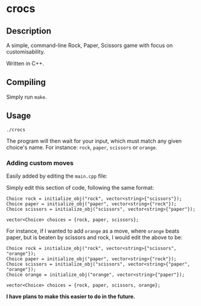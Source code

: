 # crocs


## Description

A simple, command-line Rock, Paper, Scissors game with focus on
customisability.

Written in C++.


## Compiling

Simply run `make`.


## Usage

```
./crocs
```

The program will then wait for your input, which must match any given
choice's name. For instance: `rock`, `paper`, `scissors` or `orange`.


### Adding custom moves

Easily added by editing the `main.cpp` file:

Simply edit this section of code, following the same format:

```
Choice rock = initialize_obj("rock", vector<string>{"scissors"});
Choice paper = initialize_obj("paper", vector<string>{"rock"});
Choice scissors = initialize_obj("scissors", vector<string>{"paper"});

vector<Choice> choices = {rock, paper, scissors};
```

For instance, if I wanted to add `orange` as a move, where `orange` beats
paper, but is beaten by scissors and rock, I would edit the above to be:

```
Choice rock = initialize_obj("rock", vector<string>{"scissors", "orange"});
Choice paper = initialize_obj("paper", vector<string>{"rock"});
Choice scissors = initialize_obj("scissors", vector<string>{"paper", "orange"});
Choice orange = initialize_obj("orange", vector<string>{"paper"});

vector<Choice> choices = {rock, paper, scissors, orange};
```

**I have plans to make this easier to do in the future.**
